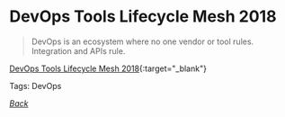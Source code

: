 # DevOps Tools Lifecycle Mesh 2018

> DevOps is an ecosystem where no one vendor or tool rules. Integration and APIs rule.

[DevOps Tools Lifecycle Mesh 2018](https://harness.io/2018/01/devops-tools-lifecycle-mesh-2018/){:target="_blank"}

Tags: DevOps

[_Back_](../)
